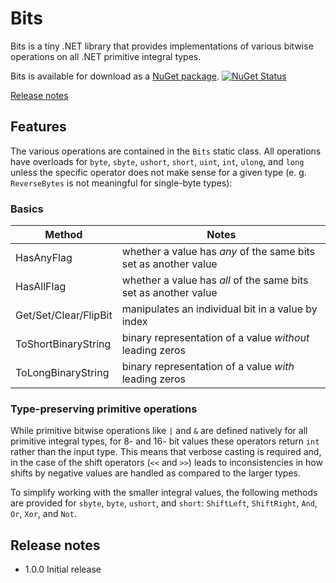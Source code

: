 # Bits

Bits is a tiny .NET library that provides implementations of various bitwise operations on all .NET primitive integral types.

Bits is available for download as a [NuGet package](https://www.nuget.org/packages/Bits). [![NuGet Status](http://img.shields.io/nuget/v/DistributedLock.svg?style=flat)](https://www.nuget.org/packages/Bits/)

[Release notes](#release-notes)

## Features

The various operations are contained in the `Bits` static class. All operations have overloads for `byte`, `sbyte`, `ushort`, `short`, `uint`, `int`, `ulong`, and `long` unless the specific operator does not make sense for a given type (e. g. `ReverseBytes` is not meaningful for single-byte types):

### Basics

Method | Notes
-------|------
HasAnyFlag | whether a value has *any* of the same bits set as another value
HasAllFlag | whether a value has *all* of the same bits set as another value
Get/Set/Clear/FlipBit | manipulates an individual bit in a value by index
ToShortBinaryString | binary representation of a value *without* leading zeros
ToLongBinaryString | binary representation of a value *with* leading zeros

### Type-preserving primitive operations

While primitive bitwise operations like `|` and `&` are defined natively for all primitive integral types, for 8- and 16- bit values these operators return `int` rather than the input type. This means that verbose casting is required and, in the case of the shift operators (`<<` and `>>`) leads to inconsistencies in how shifts by negative values are handled as compared to the larger types.

To simplify working with the smaller integral values, the following methods are provided for `sbyte`, `byte`, `ushort`, and `short`: `ShiftLeft`, `ShiftRight`, `And`, `Or`, `Xor`, and `Not`.

## Release notes
- 1.0.0 Initial release